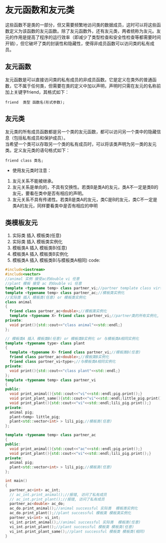 # 友元函数和友元类
这些函数不是类的一部分，但又需要频繁地访问类的数据成员，这时可以将这些函数定义为该函数的友元函数。除了友元函数外，还有友元类，两者统称为友元。友元的作用是提高了程序的运行效率（即减少了类型检查和安全性检查等都需要时间开销），但它破坏了类的封装性和隐藏性，使得非成员函数可以访问类的私有成员。
##  友元函数
友元函数是可以直接访问类的私有成员的非成员函数。它是定义在类外的普通函数，它不属于任何类，但需要在类的定义中加以声明，声明时只需在友元的名称前加上关键字friend，其格式如下：
```
friend  类型 函数名(形式参数);
```
## 友元类 
友元类的所有成员函数都是另一个类的友元函数，都可以访问另一个类中的隐藏信息（包括私有成员和保护成员）。      
当希望一个类可以存取另一个类的私有成员时，可以将该类声明为另一类的友元类。定义友元类的语句格式如下：
```
friend class 类名;
```
*  使用友元类时注意：
1. 友元关系不能被继承。
2. 友元关系是单向的，不具有交换性。若类B是类A的友元，类A不一定是类B的友元，要看在类中是否有相应的声明。
3. 友元关系不具有传递性。若类B是类A的友元，类C是B的友元，类C不一定是类A的友元，同样要看类中是否有相应的申明 

## 类模板友元
1. 实际类 插入 模板类(任意)
2. 实际类 插入 模板类实例化
3. 模板类A 插入 模板类B(任意)
4. 模板类A 插入 模板类B实例化
5. 模板类A 插入 模板类B(与模板类A相同)
code:
```cpp
#include<iostream>
#include<vector>
//animal 实例 接受ac的double vi 任意
//plant 模板 接受 ac 的double vi 任意
template <typename temp> class partner_vi;//partner template class virtual
template <typename temp> class partner_ac;//模板类实例化
//实际类 插入 模板类(任意) or 模板类实例化
class animal
{
  friend class partner_ac<double>;//模板类实例化
  template <typename X> friend class partner_vi;//partner类的所有实例化, 都为animal的友元
private:
  void print(){std::cout<<"class animal"<<std::endl;}
};

// 模板类A 插入 模板类B(任意) or 模板类B实例化 or 与模板类A相同实例化
template <typename type> class plant
{
  template <typename X> friend class partner_vi;//模板类B(任意)
  friend class partner_ac<double>;//模板类B实例化
  friend class partner_vi<type>;//与模板类A相同实例化
private:
  void print(){std::cout<<"class plant"<<std::endl;}
};
template <typename temp> class partner_vi
{
public:
  void print_animal(){std::cout<<"vi"<<std::endl;pig.print();}
  void print_plant_same(){std::cout<<"vi"<<std::endl;little_pig.print();}
  void print_plant(){std::cout<<"vi"<<std::endl;lili_pig.print();}
private:
  animal pig;
  plant<temp> little_pig;
  plant<std::vector<int> > lili_pig;//模板类(任意)
};

template <typename temp> class partner_ac
{
public:
  void print_animal(){std::cout<<"ac"<<std::endl;pig.print();}
  void print_plant(){std::cout<<"vi"<<std::endl;lili_pig.print();}
private:
  animal pig;
  plant<std::vector<int> > lili_pig;//模板类(任意)
};

int main()
{
  partner_ac<int> ac_int;
  // ac_int.print_animal();//报错, 访问了私有成员
  // ac_int.print_plant();//报错, 访问了私有成员
  partner_ac<double> ac_do;
  ac_do.print_animal();//animal successful 实际类  模板类实例化
  ac_do.print_plant();//plant successful 模板类 模板类实例化
  partner_vi<int> vi_int;
  vi_int.print_animal();//animal successful 实际类  模板类(任意)
  vi_int.print_plant();//plant successful 模板类 模板类(任意)
  vi_int.print_plant_same();//plant successful 模板类 模板类(相同)
}
```
